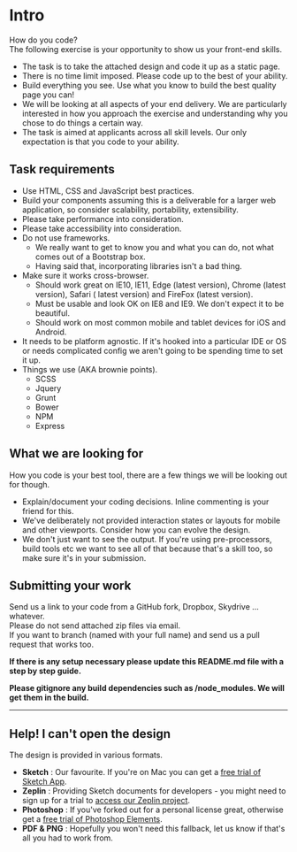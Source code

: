 Intro
===

How do you code?  
The following exercise is your opportunity to show us your front-end skills.

- The task is to take the attached design and code it up as a static page.
- There is no time limit imposed. Please code up to the best of your ability.  
- Build everything you see. Use what you know to build the best quality page you can!
- We will be looking at all aspects of your end delivery. We are particularly interested in how you approach the exercise and understanding why you chose to do things a certain way.
- The task is aimed at applicants across all skill levels. Our only expectation is that you code to your ability.

## Task requirements

- Use HTML, CSS and JavaScript best practices.
- Build your components assuming this is a deliverable for a larger web application, so consider scalability, portability, extensibility.
- Please take performance into consideration.
- Please take accessibility into consideration.
- Do not use frameworks. 
	- We really want to get to know you and what you can do, not what comes out of a Bootstrap box.
	- Having said that, incorporating libraries isn't a bad thing.
- Make sure it works cross-browser.
	- Should work great on IE10, IE11, Edge (latest version), Chrome (latest version), Safari ( latest version) and FireFox (latest version).
	- Must be usable and look OK on IE8 and IE9. We don't expect it to be beautiful.
	- Should work on most common mobile and tablet devices for iOS and Android.
- It needs to be platform agnostic. If it's hooked into a particular IDE or OS or needs complicated config we aren't going to be spending time to set it up.
- Things we use (AKA brownie points).
	- SCSS
	- Jquery
	- Grunt
	- Bower
	- NPM
	- Express

## What we are looking for

How you code is your best tool, there are a few things we will be looking out for though.

- Explain/document your coding decisions. Inline commenting is your friend for this.
- We've deliberately not provided interaction states or layouts for mobile and other viewports. Consider how you can evolve the design.
- We don't just want to see the output. If you're using pre-processors, build tools etc we want to see all of that because that's a skill too, so make sure it's in your submission.

## Submitting your work

Send us a link to your code from a GitHub fork, Dropbox, Skydrive ... whatever.  
Please do not send attached zip files via email.  
If you want to branch (named with your full name) and send us a pull request that works too.

**If there is any setup necessary please update this README.md file with a step by step guide.**

**Please gitignore any build dependencies such as /node_modules. We will get them in the build.**
  
---

## Help! I can't open the design

The design is provided in various formats.
- **Sketch** : Our favourite. If you're on Mac you can get a [free trial of Sketch App](https://www.sketchapp.com/).
- **Zeplin** : Providing Sketch documents for developers - you might need to sign up for a trial to [access our Zeplin project](https://zpl.io/Z1UPwDU).
- **Photoshop** : If you've forked out for a personal license great, otherwise get a [free trial of Photoshop Elements](http://www.adobe.com/go/tryphotoshop_elements/).
- **PDF & PNG** : Hopefully you won't need this fallback, let us know if that's all you had to work from.